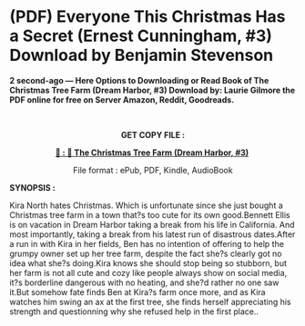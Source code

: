 # (PDF) Everyone This Christmas Has a Secret (Ernest Cunningham, #3) Download by Benjamin   Stevenson

<p><strong>2 second-ago &mdash; Here Options to Downloading or Read Book of The Christmas Tree Farm (Dream Harbor, #3) Download by: Laurie Gilmore the PDF online for free on Server Amazon, Reddit, Goodreads.</strong></p>
<p>&nbsp;</p>
<p style="text-align: center;"><strong>GET COPY FILE :</strong></p>
<p style="text-align: center;"><strong><a href="https://us.ebookarea.xyz/?book=206318178-the-christmas-tree-farm" target="_blank" rel="noopener">📢 : 🔗 The Christmas Tree Farm (Dream Harbor, #3)</a>&nbsp;</strong></p>
<p style="text-align: center;">File format : ePub, PDF, Kindle, AudioBook</p>
<p><strong>SYNOPSIS :</strong></p>
<p>Kira North hates Christmas. Which is unfortunate since she just bought a Christmas tree farm in a town that?s too cute for its own good.Bennett Ellis is on vacation in Dream Harbor taking a break from his life in California. And most importantly, taking a break from his latest run of disastrous dates.After a run in with Kira in her fields, Ben has no intention of offering to help the grumpy owner set up her tree farm, despite the fact she?s clearly got no idea what she?s doing.Kira knows she should stop being so stubborn, but her farm is not all cute and cozy like people always show on social media, it?s borderline dangerous with no heating, and she?d rather no one saw it.But somehow fate finds Ben at Kira?s farm once more, and as Kira watches him swing an ax at the first tree, she finds herself appreciating his strength and questionning why she refused help in the first place..</p>
